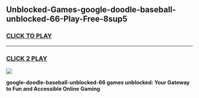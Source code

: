 
## Unblocked-Games-google-doodle-baseball-unblocked-66-Play-Free-8sup5
<h3>
<a href="https://premium76.site?title=google-doodle-baseball-unblocked-66&ref=23A">CLICK TO PLAY</a></h3>
<hr>

<h3>
<a href="https://premium76.site?title=google-doodle-baseball-unblocked-66&ref=23A">CLICK 2 PLAY</a>
  
</h3>

<a href="https://premium76.site?title=google-doodle-baseball-unblocked-66&ref=23A"><img src="https://clearcache.store/games.png"></a>


**google-doodle-baseball-unblocked-66 games unblocked: Your Gateway to Fun and Accessible Online Gaming**
